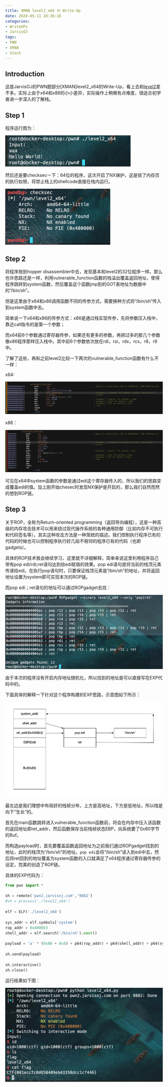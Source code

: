 ```yaml
---
title: XMAN level2_x64 の Write-Up
date: 2020-05-11 20:36:18
categories:
- WriteUPs
- JarvisOJ
tags:
- PWN
- XMAN
- Stack
---
```

## Introduction

这是JarvisOJ的PWN题部分[XMAN]level2_x64的Write-Up，看上去和[level2](https://coldwave96.github.io/2020/05/01/XMAN-level2/)差不多。实际上由于x64和x86的小小差异，实际操作上稍微有点难度，很适合初学者进一步深入的了解栈。

<!-- more -->

## Step 1

程序运行图为：

![](/img/XMAN-level2-x64/XMAN1.png)

然后还是要checksec一下：64位的程序，这次开启了NX保护，这是锁了内存页的执行权限，将禁止栈上的shellcode直接在栈内运行。

![](/img/XMAN-level2-x64/XMAN2.png)

## Step 2

将程序拖到hopper disassembler中去，发现基本和level2的32位程序一样。那么也许思路还是一样，利用vulnerable_function函数的栈溢出覆盖返回地址，使得程序跳转到system函数，然后覆盖这个函数jmp到的GOT表地址为数据中的“/bin/sh”。

但是这里由于x64和x86调用函数不同的传参方式，需要换种方式将“/bin/sh”传入到system函数中去。

简单说一下x64和x86的传参方式：x86是通过栈实现传参，先将参数压入栈中，靠近call指令的是第一个参数；

而x64前6个参数通过寄存器传参，如果还有更多的参数，再把过多的那几个参数像x86程序那样压入栈中。其中前6个参数依次放在rdi，rsi，rdx，rcx，r8，r9中。

了解了这些，再和之前level2比较一下两次的vulnerable_function函数有什么不一样：

x64:

![](/img/XMAN-level2-x64/XMAN3.png)

x86：

![](/img/XMAN-level2-x64/XMAN4.png)

可见在x64中system函数的参数是通过edi这个寄存器传入的，所以我们的思路变成覆盖edi的值。加上刚开始chesec时发现NX保护是开启的，那么我们自然而然的想到ROP链。

## Step 3

关于ROP，全称为Return-oriented programming（返回导向编程），这是一种高级的内存攻击技术可以用来绕过现代操作系统的各种通用防御（比如内存不可执行和代码签名等）。其实这种攻击方法是一种笼统的描述。我们控制执行程序已有的代码的时候也可以控制程序执行好几段不相邻的程序已有的代码（也即gadgets）。

具体的ROP技术我会继续学习，这里就不详细解释，简单来说这里利用程序自己带有pop edi/rdi;ret语句达到给edi赋值的效果。pop edi语句是将当前的栈顶元素传递给edi，在执行pop语句时，只要保证栈顶元素是”/bin/sh”的地址，并将返回地址设置为system即可实现本次的ROP链。

而pop edi；ret语句的地址可以通过ROPgadget去找：

![](/img/XMAN-level2-x64/XMAN5.png)

由于本次的程序没有开启内存地址随机化，所以找到的地址是可以直接写在EXP代码中的。

下面具体的解释一下针对这个程序构建的EXP思路，示意图如下所示：

![](/img/XMAN-level2-x64/XMAN6.png)

最左边是我们理想中布局好的栈帧分布，上方是高地址，下方是低地址，所以栈是向下“生长”的。

首先在main函数跳转进入vulnerable_function函数前，将会在内存中压入该函数的返回地址即ret_addr，然后函数保存当前栈帧状态EBP，向系统要了0x80字节的Buf。

而构造payload时，首先要覆盖函数返回地址为之前我们通过ROPgadget找到的地址，此时的栈顶为“/bin/sh”的地址。`pop edi`会将“/bin/sh”读入到edi中去，然后将ret回到的地址覆盖为system函数的入口就满足了x64程序通过寄存器传参的设定，完美的创造了ROP链。

具体的EXP代码为：

```Python
from pwn import *

sh = remote('pwn2.jarvisoj.com','9882')
#sh = process('./level2_x64')

elf = ELF('./level2_x64')
 
sys_addr = elf.symbols['system']
rop_addr = 0x4006b3
shell_addr = elf.search('/bin/sh').next()
 
payload = 'a' * (0x80 + 0x8) + p64(rop_addr) + p64(shell_addr) + p64(sys_addr)
 
sh.send(payload)
 
sh.interactive()
sh.close()
```

运行结果如下图：

![](/img/XMAN-level2-x64/XMAN7.png)
